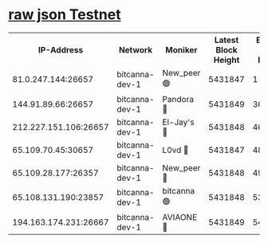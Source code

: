 [raw json Testnet](https://rpc-check.bcat.stavr.tech/bcat/rpc-bcat-result.json)
=


<table><tr><th>IP-Address</th><th>Network</th><th>Moniker</th><th>Latest Block Height</th><th>Earliest Block Height</th><th>Catching Up</th><th>Tx Index</th><th>Voting Power</th><th>Scan Time</th></tr><tr><td>81.0.247.144:26657</td><td>bitcanna-dev-1</td><td>New_peer 🟢</td><td>5431847</td><td>1</td><td>False</td><td>on</td><td>0</td><td>2023-12-09T18:53:14.389708827UTC</td></tr><tr><td>144.91.89.66:26657</td><td>bitcanna-dev-1</td><td>Pandora 🔴</td><td>5431849</td><td>3675711</td><td>False</td><td>on</td><td>2096387</td><td>2023-12-09T18:53:24.459903455UTC</td></tr><tr><td>212.227.151.106:26657</td><td>bitcanna-dev-1</td><td>El-Jay's 🔴</td><td>5431848</td><td>4670391</td><td>False</td><td>on</td><td>2240570</td><td>2023-12-09T18:53:21.178893871UTC</td></tr><tr><td>65.109.70.45:30657</td><td>bitcanna-dev-1</td><td>L0vd 🔴</td><td>5431847</td><td>4828155</td><td>False</td><td>on</td><td>7920</td><td>2023-12-09T18:53:14.717334232UTC</td></tr><tr><td>65.109.28.177:26357</td><td>bitcanna-dev-1</td><td>New_peer 🔴</td><td>5431848</td><td>4952911</td><td>False</td><td>on</td><td>2237067</td><td>2023-12-09T18:53:21.583651484UTC</td></tr><tr><td>65.108.131.190:23857</td><td>bitcanna-dev-1</td><td>bitcanna 🟢</td><td>5431848</td><td>5331848</td><td>False</td><td>off</td><td>0</td><td>2023-12-09T18:53:21.973136632UTC</td></tr><tr><td>194.163.174.231:26667</td><td>bitcanna-dev-1</td><td>AVIAONE 🔴</td><td>5431849</td><td>5419281</td><td>False</td><td>on</td><td>1949865</td><td>2023-12-09T18:53:26.797895625UTC</td></tr></table>